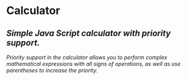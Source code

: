 # Calculator 

*Simple Java Script calculator with priority support.* 
---
*Priority support in the calculator allows you to perform complex mathematical expressions with all signs of operations, as well as use parentheses to increase the priority.*
